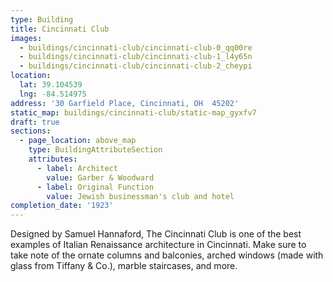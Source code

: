 ```yaml
---
type: Building
title: Cincinnati Club
images:
  - buildings/cincinnati-club/cincinnati-club-0_qq00re
  - buildings/cincinnati-club/cincinnati-club-1_l4y65n
  - buildings/cincinnati-club/cincinnati-club-2_cheypi
location:
  lat: 39.104539
  lng: -84.514975
address: '30 Garfield Place, Cincinnati, OH  45202'
static_map: buildings/cincinnati-club/static-map_gyxfv7
draft: true
sections:
  - page_location: above_map
    type: BuildingAttributeSection
    attributes:
      - label: Architect
        value: Garber & Woodward
      - label: Original Function
        value: Jewish businessman's club and hotel
completion_date: '1923'
---
```

Designed by Samuel Hannaford, The Cincinnati Club is one of the best examples of Italian Renaissance architecture in Cincinnati. Make sure to take note of the ornate columns and balconies, arched windows (made with glass from Tiffany & Co.), marble staircases, and more.
